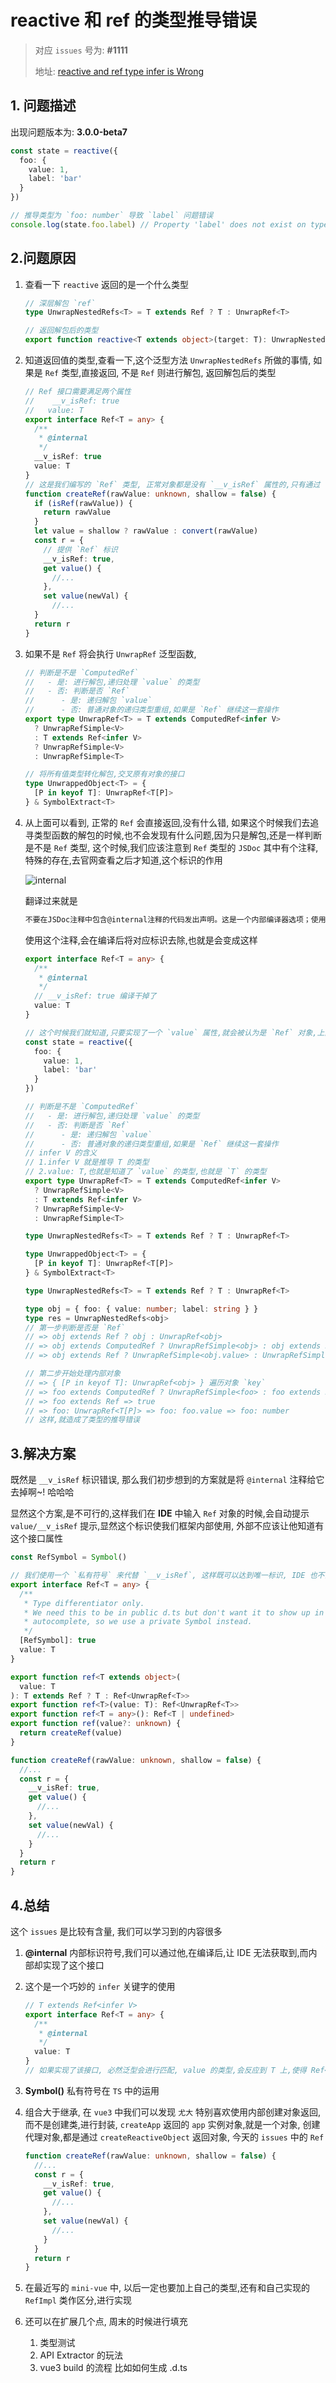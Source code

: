 # reactive 和 ref 的类型推导错误

> 对应 `issues` 号为: **#1111**
>
> 地址: [reactive and ref type infer is Wrong](https://github.com/vuejs/vue-next/issues/1111)

## 1. 问题描述

出现问题版本为: **3.0.0-beta7**

```ts
const state = reactive({
  foo: {
    value: 1,
    label: 'bar'
  }
})

// 推导类型为 `foo: number` 导致 `label` 问题错误
console.log(state.foo.label) // Property 'label' does not exist on type 'number'
```

## 2.问题原因

1. 查看一下 `reactive` 返回的是一个什么类型

   ```ts
   // 深层解包 `ref`
   type UnwrapNestedRefs<T> = T extends Ref ? T : UnwrapRef<T>

   // 返回解包后的类型
   export function reactive<T extends object>(target: T): UnwrapNestedRefs<T>
   ```

2. 知道返回值的类型,查看一下,这个泛型方法 `UnwrapNestedRefs` 所做的事情, 如果是 `Ref` 类型,直接返回, 不是 `Ref` 则进行解包, 返回解包后的类型

   ```ts
   // Ref 接口需要满足两个属性
   // 	 __v_isRef: true
   //   value: T
   export interface Ref<T = any> {
     /**
      * @internal
      */
     __v_isRef: true
     value: T
   }
   // 这是我们编写的 `Ref` 类型, 正常对象都是没有 `__v_isRef` 属性的,只有通过 `ref` 函数创建的对象,才会拥有这个属性
   function createRef(rawValue: unknown, shallow = false) {
     if (isRef(rawValue)) {
       return rawValue
     }
     let value = shallow ? rawValue : convert(rawValue)
     const r = {
       // 提供 `Ref` 标识
       __v_isRef: true,
       get value() {
         //...
       },
       set value(newVal) {
         //...
     }
     return r
   }
   ```

3. 如果不是 `Ref` 将会执行 `UnwrapRef` 泛型函数,

   ```ts
   // 判断是不是 `ComputedRef`
   //   - 是: 进行解包,递归处理 `value` 的类型
   //   - 否: 判断是否 `Ref`
   //      - 是: 递归解包 `value`
   //      - 否: 普通对象的递归类型重组,如果是 `Ref` 继续这一套操作
   export type UnwrapRef<T> = T extends ComputedRef<infer V>
     ? UnwrapRefSimple<V>
     : T extends Ref<infer V>
     ? UnwrapRefSimple<V>
     : UnwrapRefSimple<T>

   // 将所有值类型转化解包,交叉原有对象的接口
   type UnwrappedObject<T> = {
     [P in keyof T]: UnwrapRef<T[P]>
   } & SymbolExtract<T>
   ```

4. 从上面可以看到, 正常的 `Ref` 会直接返回,没有什么错, 如果这个时候我们去追寻类型函数的解包的时候,也不会发现有什么问题,因为只是解包,还是一样判断是不是 `Ref` 类型, 这个时候,我们应该注意到 `Ref` 类型的 `JSDoc` 其中有个注释,特殊的存在,去官网查看之后才知道,这个标识的作用

   ![internal](https://pic.imgdb.cn/item/61b1eeb02ab3f51d91ec4594.jpg)

   翻译过来就是

   ```txt
   不要在JSDoc注释中包含@internal注释的代码发出声明。这是一个内部编译器选项；使用的风险由您自己承担，因为编译器不会检查结果是否有效。如果您正在搜索一个工具来处理d.ts文件中的其他可见性级别
   ```

   使用这个注释,会在编译后将对应标识去除,也就是会变成这样

   ```ts
   export interface Ref<T = any> {
     /**
      * @internal
      */
     // __v_isRef: true 编译干掉了
     value: T
   }

   // 这个时候我们就知道,只要实现了一个 `value` 属性,就会被认为是 `Ref` 对象,上面的问题也就会变成
   const state = reactive({
     foo: {
       value: 1,
       label: 'bar'
     }
   })

   // 判断是不是 `ComputedRef`
   //   - 是: 进行解包,递归处理 `value` 的类型
   //   - 否: 判断是否 `Ref`
   //      - 是: 递归解包 `value`
   //      - 否: 普通对象的递归类型重组,如果是 `Ref` 继续这一套操作
   // infer V 的含义
   // 1.infer V 就是推导 T 的类型
   // 2.value: T,也就是知道了 `value` 的类型,也就是 `T` 的类型
   export type UnwrapRef<T> = T extends ComputedRef<infer V>
     ? UnwrapRefSimple<V>
     : T extends Ref<infer V>
     ? UnwrapRefSimple<V>
     : UnwrapRefSimple<T>

   type UnwrapNestedRefs<T> = T extends Ref ? T : UnwrapRef<T>

   type UnwrappedObject<T> = {
     [P in keyof T]: UnwrapRef<T[P]>
   } & SymbolExtract<T>

   type UnwrapNestedRefs<T> = T extends Ref ? T : UnwrapRef<T>

   type obj = { foo: { value: number; label: string } }
   type res = UnwrapNestedRefs<obj>
   // 第一步判断是否是 `Ref`
   // => obj extends Ref ? obj : UnwrapRef<obj>
   // => obj extends ComputedRef ? UnwrapRefSimple<obj> : obj extends Ref ? UnwrapRefSimple<obj.value> : UnwrapRefSimple<obj> // 不是`computed` 没有实现 `effect` 接口
   // => obj extends Ref ? UnwrapRefSimple<obj.value> : UnwrapRefSimple<obj>

   // 第二步开始处理内部对象
   // => { [P in keyof T]: UnwrapRef<obj> } 遍历对象 `key`
   // => foo extends ComputedRef ? UnwrapRefSimple<foo> : foo extends Ref ? UnwrapRefSimple<foo.value> : UnwrapRefSimple<foo> // 不是`computed` 没有实现 `effect` 接口
   // => foo extends Ref => true
   // => foo: UnwrapRef<T[P]> => foo: foo.value => foo: number
   // 这样,就造成了类型的推导错误
   ```

## 3.解决方案

既然是 `__v_isRef` 标识错误, 那么我们初步想到的方案就是将 `@internal` 注释给它去掉啊~! 哈哈哈

显然这个方案,是不可行的,这样我们在 **IDE** 中输入 `Ref` 对象的时候,会自动提示 `value/__v_isRef` 提示,显然这个标识使我们框架内部使用, 外部不应该让他知道有这个接口属性

```ts
const RefSymbol = Symbol()

// 我们使用一个 `私有符号` 来代替 `__v_isRef`, 这样既可以达到唯一标识, IDE 也不会提示我们的 symbol 私有符号
export interface Ref<T = any> {
  /**
   * Type differentiator only.
   * We need this to be in public d.ts but don't want it to show up in IDE
   * autocomplete, so we use a private Symbol instead.
   */
  [RefSymbol]: true
  value: T
}

export function ref<T extends object>(
  value: T
): T extends Ref ? T : Ref<UnwrapRef<T>>
export function ref<T>(value: T): Ref<UnwrapRef<T>>
export function ref<T = any>(): Ref<T | undefined>
export function ref(value?: unknown) {
  return createRef(value)
}

function createRef(rawValue: unknown, shallow = false) {
  //...
  const r = {
    __v_isRef: true,
    get value() {
      //...
    },
    set value(newVal) {
      //...
    }
  }
  return r
}
```

## 4.总结

这个 `issues` 是比较有含量, 我们可以学习到的内容很多

1. **@internal** 内部标识符号,我们可以通过他,在编译后,让 IDE 无法获取到,而内部却实现了这个接口

2. 这个是一个巧妙的 `infer` 关键字的使用

   ```ts
   // T extends Ref<infer V>
   export interface Ref<T = any> {
     /**
      * @internal
      */
     value: T
   }
   // 如果实现了该接口, 必然泛型会进行匹配, value 的类型,会反应到 T 上,使得 Ref<infer V> V === T,得到了 `value` 的类型, 使得解包变得简单
   ```

3. **Symbol()** 私有符号在 `TS` 中的运用

4. 组合大于继承, 在 `vue3` 中我们可以发现 `尤大` 特别喜欢使用内部创建对象返回, 而不是创建类,进行封装, `createApp` 返回的 `app` 实例对象,就是一个对象, 创建代理对象,都是通过 `createReactiveObject` 返回对象, 今天的 `issues` 中的 `Ref`

   ```ts
   function createRef(rawValue: unknown, shallow = false) {
     //...
     const r = {
       __v_isRef: true,
       get value() {
         //...
       },
       set value(newVal) {
         //...
       }
     }
     return r
   }
   ```

5. 在最近写的 `mini-vue` 中, 以后一定也要加上自己的类型,还有和自己实现的 `RefImpl` 类作区分,进行实现

6. 还可以在扩展几个点, 周末的时候进行填充

   1. 类型测试
   2. API Extractor 的玩法
   3. vue3 build 的流程 比如如何生成 .d.ts
